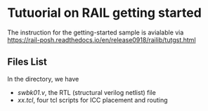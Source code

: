 # Tutuorial on RAIL getting started

The instruction for the getting-started sample is avialable via  
https://rail-posh.readthedocs.io/en/release0918/railib/tutgst.html

## Files List

In the directory, we have 

- *swbk01.v*, the RTL (structural verilog netlist) file
- *xx.tcl*, four tcl scripts for ICC placement and routing
